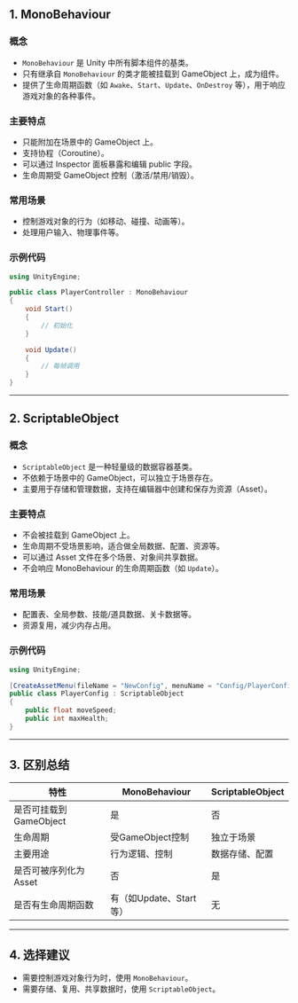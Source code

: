 
## 1. MonoBehaviour

### 概念
- `MonoBehaviour` 是 Unity 中所有脚本组件的基类。
- 只有继承自 `MonoBehaviour` 的类才能被挂载到 GameObject 上，成为组件。
- 提供了生命周期函数（如 `Awake`、`Start`、`Update`、`OnDestroy` 等），用于响应游戏对象的各种事件。

### 主要特点
- 只能附加在场景中的 GameObject 上。
- 支持协程（Coroutine）。
- 可以通过 Inspector 面板暴露和编辑 public 字段。
- 生命周期受 GameObject 控制（激活/禁用/销毁）。

### 常用场景
- 控制游戏对象的行为（如移动、碰撞、动画等）。
- 处理用户输入、物理事件等。

### 示例代码
```csharp
using UnityEngine;

public class PlayerController : MonoBehaviour
{
    void Start()
    {
        // 初始化
    }

    void Update()
    {
        // 每帧调用
    }
}
```

---

## 2. ScriptableObject

### 概念
- `ScriptableObject` 是一种轻量级的数据容器基类。
- 不依赖于场景中的 GameObject，可以独立于场景存在。
- 主要用于存储和管理数据，支持在编辑器中创建和保存为资源（Asset）。

### 主要特点
- 不会被挂载到 GameObject 上。
- 生命周期不受场景影响，适合做全局数据、配置、资源等。
- 可以通过 Asset 文件在多个场景、对象间共享数据。
- 不会响应 MonoBehaviour 的生命周期函数（如 `Update`）。

### 常用场景
- 配置表、全局参数、技能/道具数据、关卡数据等。
- 资源复用，减少内存占用。

### 示例代码
```csharp
using UnityEngine;

[CreateAssetMenu(fileName = "NewConfig", menuName = "Config/PlayerConfig")]
public class PlayerConfig : ScriptableObject
{
    public float moveSpeed;
    public int maxHealth;
}
```

---

## 3. 区别总结

| 特性                | MonoBehaviour                | ScriptableObject           |
|---------------------|-----------------------------|---------------------------|
| 是否可挂载到GameObject | 是                          | 否                        |
| 生命周期            | 受GameObject控制             | 独立于场景                |
| 主要用途            | 行为逻辑、控制               | 数据存储、配置            |
| 是否可被序列化为Asset | 否                          | 是                        |
| 是否有生命周期函数   | 有（如Update、Start等）      | 无                        |

---

## 4. 选择建议

- 需要控制游戏对象行为时，使用 `MonoBehaviour`。
- 需要存储、复用、共享数据时，使用 `ScriptableObject`。